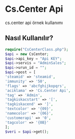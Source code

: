 Cs.Center Api
===========

cs.center api örnek kullanımı

Nasıl Kullanılır?
----------
```php
require("CsCenterClass.php");
$api = new CsCenter;
$api->api_key = "Api KEY";
$api->servis = "AdminSales";
$api->urun_id = "";
$api->post = [
'steamid' => 'steamid',
'immunity' => '50',
'flags' => 'abcfghijkopqrs',
'aciklama' => 'Cs.Center Api',
'tag' => 'Admin',
'tagkiskacstart' => '[',
'tagkiskacend' => ']',
'textcolor' => '{09}',
'namecolor' => '{06}',
'customerapi' => '0',
'tagcolor' => '{0B}'
];
$veri = $api->get();
```
